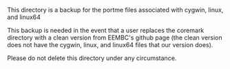 This directory is a backup for the portme files associated with cygwin, linux, and linux64

This backup is needed in the event that a user replaces the coremark directory with a clean version 
from EEMBC's github page (the clean version does not have the cygwin, linux,
and linux64 files that our version does).

Please do not delete this directory under any circumstance.